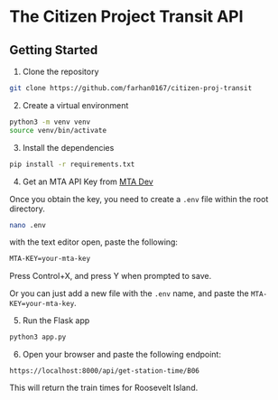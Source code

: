 # The Citizen Project Transit API

## Getting Started

1. Clone the repository
```bash
git clone https://github.com/farhan0167/citizen-proj-transit
```
2. Create a virtual environment
```bash
python3 -m venv venv
source venv/bin/activate
```
3. Install the dependencies
```bash
pip install -r requirements.txt
```
4. Get an MTA API Key from [MTA Dev](https://new.mta.info/developers)

Once you obtain the key, you need to create a `.env` file within the root directory.
```bash
nano .env
```
with the text editor open, paste the following:
```bash
MTA-KEY=your-mta-key
```
Press Control+X, and press Y when prompted to save.

Or you can just add a new file with the `.env` name, and paste the `MTA-KEY=your-mta-key`.

5. Run the Flask app

```bash
python3 app.py
```

6. Open your browser and paste the following endpoint:

```
https://localhost:8000/api/get-station-time/B06
```
This will return the train times for Roosevelt Island.